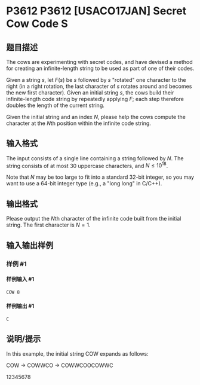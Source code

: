# P3612 P3612 [USACO17JAN] Secret Cow Code S

## 题目描述

The cows are experimenting with secret codes, and have devised a method for creating an infinite-length string to be used as part of one of their codes.

Given a string $s$, let $F(s)$ be $s$ followed by $s$ "rotated" one character to the right (in a right rotation, the last character of $s$ rotates around and becomes the new first character). Given an initial string $s$, the cows build their infinite-length code string by repeatedly applying $F$; each step therefore doubles the length of the current string.


Given the initial string and an index $N$, please help the cows compute the character at the $N$th position within the infinite code string.



## 输入格式

The input consists of a single line containing a string followed by $N$. The string consists of at most 30 uppercase characters, and $N \leq 10^{18}$.

Note that $N$ may be too large to fit into a standard 32-bit integer, so you may want to use a 64-bit integer type (e.g., a "long long" in C/C++).



## 输出格式

Please output the $N$th character of the infinite code built from the initial string. The first character is $N=1$.




## 输入输出样例

### 样例 #1

#### 样例输入 #1

```
COW 8
```

#### 样例输出 #1

```
C
```

## 说明/提示

In this example, the initial string COW expands as follows:


COW -> COWWCO -> COWWCOOCOWWC

12345678



